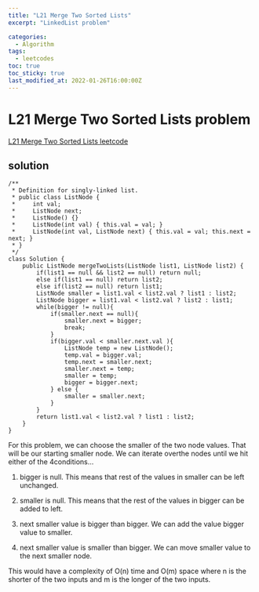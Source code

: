 ```yaml
---
title: "L21 Merge Two Sorted Lists"
excerpt: "LinkedList problem"

categories:
  - Algorithm
tags:
  - leetcodes
toc: true
toc_sticky: true
last_modified_at: 2022-01-26T16:00:00Z
---
```


# L21 Merge Two Sorted Lists problem 

[L21 Merge Two Sorted Lists leetcode](https://leetcode.com/problems/merge-two-sorted-lists/)

## solution

```
/**
 * Definition for singly-linked list.
 * public class ListNode {
 *     int val;
 *     ListNode next;
 *     ListNode() {}
 *     ListNode(int val) { this.val = val; }
 *     ListNode(int val, ListNode next) { this.val = val; this.next = next; }
 * }
 */
class Solution {
    public ListNode mergeTwoLists(ListNode list1, ListNode list2) {
        if(list1 == null && list2 == null) return null;
        else if(list1 == null) return list2;
        else if(list2 == null) return list1;
        ListNode smaller = list1.val < list2.val ? list1 : list2;
        ListNode bigger = list1.val < list2.val ? list2 : list1;
        while(bigger != null){
            if(smaller.next == null){
                smaller.next = bigger;
                break;
            }
            if(bigger.val < smaller.next.val ){
                ListNode temp = new ListNode();
                temp.val = bigger.val;
                temp.next = smaller.next;
                smaller.next = temp;
                smaller = temp;
                bigger = bigger.next;
            } else {
                smaller = smaller.next;
            }
        }
        return list1.val < list2.val ? list1 : list2;
    }    
}
```
For this problem, we can choose the smaller of the two node values. That will be our starting smaller node. We can iterate overthe nodes until we hit either of the 4conditions...

1. bigger is null.
This means that rest of the values in smaller can be left unchanged.

2. smaller is null.
This means that the rest of the values in bigger can be added to left. 

3. next smaller value is bigger than bigger. We can add the value bigger value to smaller.

4. next smaller value is smaller than bigger. We can move smaller value to the next smaller node. 

This would have a complexity of O(n) time and O(m) space where n is the shorter of the two inputs and m is the longer of the two inputs. 



